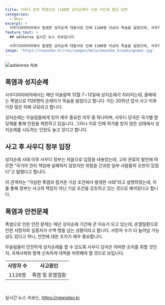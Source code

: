 ```yaml
---
title: 사우디 정부 폭염으로 1100명 성지순례자 사망 사건에 황당 답변
categories:
  - News
excerpt: >
  사우디아라비아에서 발생한 성지순례 대참사로 인해 1100명 이상이 목숨을 잃었으며, 사우디 정부는 자국의 관리 책임에 실패하지 않았지만 폭염과 기상 조건으로 발생한 사태로 해석하고 있다. 이로 인해 논란이 예상되고 있으며, 성지순례 기간에는 폭염으로 인한 온열질환으로 인해 목숨을 잃는 사례가 늘어나고 있다. 이번 사태로 인해 사우디 당국은 국가별 할당제를 통해 성지순례 참가 인원을 제한하고 있지만, 허가를 받지 않은 상태에서 성지순례를 시도하는 인원도 늘고 있다.
feature_text: >
  ## adskorea 실시간 뉴스 속보입니다.

  사우디아라비아에서 발생한 성지순례 대참사로 인해 1100명 이상이 목숨을 잃었으며, 사우디 정부는 자국의 관리 책임에 실패하지 않았지만 폭염과 기상 조건으로 발생한 사태로 해석하고 있다. 이로 인해 논란이 예상되고 있으며, 성지순례 기간에는 폭염으로 인한 온열질환으로 인해 목숨을 잃는 사례가 늘어나고 있다. 이번 사태로 인해 사우디 당국은 국가별 할당제를 통해 성지순례 참가 인원을 제한하고 있지만, 허가를 받지 않은 상태에서 성지순례를 시도하는 인원도 늘고 있다.
image: 'https://newsdao.kr/res/images/meta/newsdao_breakingnews.jpg'
---
```


<p><img src="https://newsdao.kr/res/images/meta/newsdao_breakingnews.jpg" alt="adskorea 속보" /></p>

<h2 data-ke-size="size26">폭염과 성지순례</h2>

<p data-ke-size="size16">사우디아라비아에서는 매년 이슬람력 12월 7∼12일에 성지순례가 치러지는데, 올해에는 폭염으로 1126명의 순례자가 목숨을 잃었다고 합니다. 이는 2015년 압사 사고 이후 가장 많은 피해 규모라고 합니다.</p>

<p data-ke-size="size16">성지순례는 무슬림들에게 있어 매우 중요한 의무 중 하나이며, 사우디 당국은 국가별 할당제를 통해 인원을 제한하고 있습니다. 그러나 이로 인해 허가를 받지 않은 상태에서 성지순례를 시도하는 인원도 늘고 있다고 합니다.</p>

<h2 data-ke-size="size26">사고 후 사우디 정부 입장</h2>

<p data-ke-size="size16">성지순례 사태 이후 사우디 정부는 처음으로 입장을 내놓았는데, 고위 관료의 발언에 따르면 “국가의 관리 책임에 실패하지 않았지만 위험을 간과한 일부 사람들의 오판이 있었다”고 말했다고 합니다.</p>

<p data-ke-size="size16">이 관계자는 “극심한 폭염과 힘겨운 기상 조건에서 발생한 사태”라고 설명하였는데, 이를 통해 정부는 사고의 책임이 아닌 기상 조건을 강조하고 있는 것으로 해석된다고 합니다.</p>

<h2 data-ke-size="size26">폭염과 안전문제</h2>

<p data-ke-size="size16">폭염으로 인한 안전 문제는 매년 성지순례 기간에 큰 이슈가 되고 있는데, 온열질환으로 인한 사망자와 실종자가 수백 명을 넘는 상황이라고 합니다. 사망자 수가 더 늘어날 가능성도 있다고 하니, 안전에 대한 조치가 매우 중요합니다.</p>

<p data-ke-size="size16">무슬림들이 안전하게 성지순례를 할 수 있도록 사우디 당국은 어떠한 조치를 취할 것인지, 국제사회와 함께 신속하게 대책을 마련해야 할 것으로 보입니다.</p>

<table>
    <tr>
        <td style="text-align: center; height: 17px;"><b>사망자 수</b></td>
        <td style="text-align: center; height: 17px;"><b>사고원인</b></td>
    </tr>
    <tr>
        <td style="text-align: center; height: 17px;">1126명</td>
        <td style="text-align: center; height: 17px;">폭염 및 온열질환</td>
    </tr>
</table>

<p data-ke-size="size16">&nbsp;</p>
실시간 뉴스 속보는, <a href="https://newsdao.kr" rel="dofollow">https://newsdao.kr</a>


